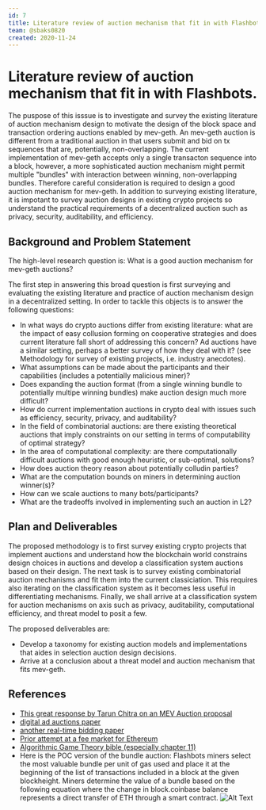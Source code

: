 ```yaml
---
id: 7
title: Literature review of auction mechanism that fit in with Flashbots
team: @sbaks0820
created: 2020-11-24
---
```


# Literature review of auction mechanism that fit in with Flashbots.

The puspose of this isssue is to investigate and survey the existing literature of auction mechanism design to motivate the design of the block space and transaction ordering auctions enabled by mev-geth.
An mev-geth auction is different from a traditional auction in that users submit and bid on tx sequences that are, potentially, non-overlapping.
The current implementation of mev-geth accepts only a single transacton sequence into a block, however, a more sophisticated auction mechanism might permit multiple "bundles" with interaction between winning, non-overlapping bundles.
Therefore careful consideration is required to design a good auction mechanism for mev-geth.
In addition to surveying existing literature, it is impotant to survey auction designs in existing crypto projects so understand the practical requirements of a decentralized auction such as privacy, security, auditability, and efficiency.

## Background and Problem Statement

The high-level research question is: What is a good auction mechanism for mev-geth auctions?

The first step in answering this broad question is first surveying and evaluating the existing literature and practice of auction mechanism design in a decentralized setting.
In order to tackle this objects is to answer the following questions:
* In what ways do crypto auctions differ from existing literature: what are the impact of easy collusion forming on cooperative strategies and does current literature fall short of addressing this concern? Ad auctions have a similar setting, perhaps a better survey of how they deal with it? (see Methodology for survey of existing projects, i.e. industry anecdotes).
* What assumptions can be made about the participants and their capabilities (includes a potentially malicious miner)?
* Does expanding the auction format (from a single winning bundle to potentially multipe winning bundles) make auction design much more difficult?
* How do current implementation auctions in crypto deal with issues such as efficiency, security, privacy, and auditability?
* In the field of combinatorial auctions: are there existing theoretical auctions that imply constraints on our setting in terms of computability of optimal strategy?
* In the area of computational complexity: are there computationally difficult auctions with good enough heuristic, or sub-optimal, solutions?
* How does auction theory reason about potentially colludin parties?
* What are the computation bounds on miners in determining auction winner(s)?
* How can we scale auctions to many bots/participants?
* What are the tradeoffs involved in implementing such an auction in L2?

## Plan and Deliverables

The proposed methodology is to first survey existing crypto projects that implement auctions and understand how the blockchain world constrains design choices in auctions and develop a classification system auctions based on their design.
The next task is to survey existing combinatorial auction mechanisms and fit them into the current classiciation.
This requires also iterating on the classification system as it becomes less useful in differentiating mechanisms.
Finally, we shall arrive at a classification system for auction mechanisms on axis such as privacy, auditability, computational efficiency, and threat model to posit a few.

The proposed deliverables are:
* Develop a taxonomy for existing auction models and implementations that aides in selection auction design decisions.
* Arrive at a conclusion about a threat model and auction mechanism that fits mev-geth.

## References
* [This great response by Tarun Chitra on an MEV Auction proposal](https://ethresear.ch/t/mev-auction-auctioning-transaction-ordering-rights-as-a-solution-to-miner-extractable-value/6788/3)
* [digital ad auctions paper](https://arxiv.org/pdf/1610.03013.pdf)
* [another real-time bidding paper](http://wnzhang.net/share/rtb-papers/repeat-auction.pdf)
* [Prior attempt at a fee market for Ethereum](https://arxiv.org/pdf/1901.06830.pdf)
* [Algorithmic Game Theory bible (especially chapter 11)](https://www.cs.cmu.edu/~sandholm/cs15-892F13/algorithmic-game-theory.pdf)
* Here is the POC version of the bundle auction: Flashbots miners select the most valuable bundle per unit of gas used and place it at the beginning of the list of transactions included in a block at the given blockheight. Miners determine the value of a bundle based on the following equation where the change in block.coinbase balance represents a direct transfer of ETH through a smart contract.
![Alt Text](https://user-images.githubusercontent.com/15959632/99228128-7c883b00-27ec-11eb-8b95-3896b21e0b08.png)

